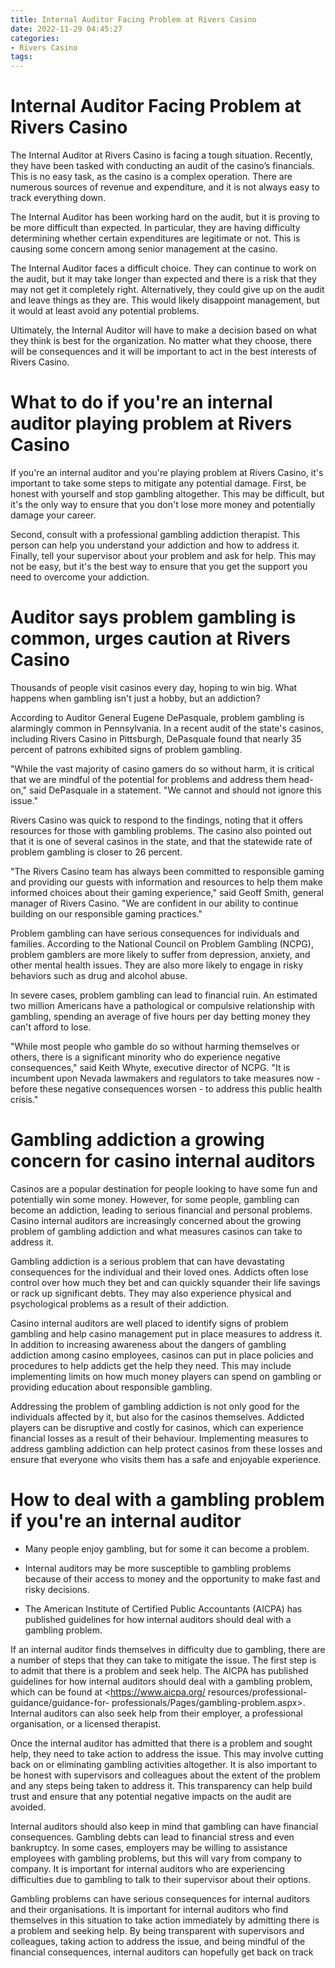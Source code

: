 ```yaml
---
title: Internal Auditor Facing Problem at Rivers Casino
date: 2022-11-29 04:45:27
categories:
- Rivers Casino
tags:
---
```



#  Internal Auditor Facing Problem at Rivers Casino

The Internal Auditor at Rivers Casino is facing a tough situation. Recently, they have been tasked with conducting an audit of the casino’s financials. This is no easy task, as the casino is a complex operation. There are numerous sources of revenue and expenditure, and it is not always easy to track everything down.

The Internal Auditor has been working hard on the audit, but it is proving to be more difficult than expected. In particular, they are having difficulty determining whether certain expenditures are legitimate or not. This is causing some concern among senior management at the casino.

The Internal Auditor faces a difficult choice. They can continue to work on the audit, but it may take longer than expected and there is a risk that they may not get it completely right. Alternatively, they could give up on the audit and leave things as they are. This would likely disappoint management, but it would at least avoid any potential problems.

Ultimately, the Internal Auditor will have to make a decision based on what they think is best for the organization. No matter what they choose, there will be consequences and it will be important to act in the best interests of Rivers Casino.

#  What to do if you're an internal auditor playing problem at Rivers Casino

If you're an internal auditor and you're playing problem at Rivers Casino, it's important to take some steps to mitigate any potential damage. First, be honest with yourself and stop gambling altogether. This may be difficult, but it's the only way to ensure that you don't lose more money and potentially damage your career.

Second, consult with a professional gambling addiction therapist. This person can help you understand your addiction and how to address it. Finally, tell your supervisor about your problem and ask for help. This may not be easy, but it's the best way to ensure that you get the support you need to overcome your addiction.

#  Auditor says problem gambling is common, urges caution at Rivers Casino

Thousands of people visit casinos every day, hoping to win big. What happens when gambling isn't just a hobby, but an addiction?

According to Auditor General Eugene DePasquale, problem gambling is alarmingly common in Pennsylvania. In a recent audit of the state's casinos, including Rivers Casino in Pittsburgh, DePasquale found that nearly 35 percent of patrons exhibited signs of problem gambling.

"While the vast majority of casino gamers do so without harm, it is critical that we are mindful of the potential for problems and address them head-on," said DePasquale in a statement. "We cannot and should not ignore this issue."

Rivers Casino was quick to respond to the findings, noting that it offers resources for those with gambling problems. The casino also pointed out that it is one of several casinos in the state, and that the statewide rate of problem gambling is closer to 26 percent.

"The Rivers Casino team has always been committed to responsible gaming and providing our guests with information and resources to help them make informed choices about their gaming experience," said Geoff Smith, general manager of Rivers Casino. "We are confident in our ability to continue building on our responsible gaming practices."

Problem gambling can have serious consequences for individuals and families. According to the National Council on Problem Gambling (NCPG), problem gamblers are more likely to suffer from depression, anxiety, and other mental health issues. They are also more likely to engage in risky behaviors such as drug and alcohol abuse.

In severe cases, problem gambling can lead to financial ruin. An estimated two million Americans have a pathological or compulsive relationship with gambling, spending an average of five hours per day betting money they can't afford to lose.

"While most people who gamble do so without harming themselves or others, there is a significant minority who do experience negative consequences," said Keith Whyte, executive director of NCPG. "It is incumbent upon Nevada lawmakers and regulators to take measures now - before these negative consequences worsen - to address this public health crisis."

#  Gambling addiction a growing concern for casino internal auditors

Casinos are a popular destination for people looking to have some fun and potentially win some money. However, for some people, gambling can become an addiction, leading to serious financial and personal problems. Casino internal auditors are increasingly concerned about the growing problem of gambling addiction and what measures casinos can take to address it.

Gambling addiction is a serious problem that can have devastating consequences for the individual and their loved ones. Addicts often lose control over how much they bet and can quickly squander their life savings or rack up significant debts. They may also experience physical and psychological problems as a result of their addiction.

Casino internal auditors are well placed to identify signs of problem gambling and help casino management put in place measures to address it. In addition to increasing awareness about the dangers of gambling addiction among casino employees, casinos can put in place policies and procedures to help addicts get the help they need. This may include implementing limits on how much money players can spend on gambling or providing education about responsible gambling.

Addressing the problem of gambling addiction is not only good for the individuals affected by it, but also for the casinos themselves. Addicted players can be disruptive and costly for casinos, which can experience financial losses as a result of their behaviour. Implementing measures to address gambling addiction can help protect casinos from these losses and ensure that everyone who visits them has a safe and enjoyable experience.

#  How to deal with a gambling problem if you're an internal auditor

* Many people enjoy gambling, but for some it can become a problem.

* Internal auditors may be more susceptible to gambling problems because of their access to money and the opportunity to make fast and risky decisions.

* The American Institute of Certified Public Accountants (AICPA) has published guidelines for how internal auditors should deal with a gambling problem.

If an internal auditor finds themselves in difficulty due to gambling, there are a number of steps that they can take to mitigate the issue. The first step is to admit that there is a problem and seek help. The AICPA has published guidelines for how internal auditors should deal with a gambling problem, which can be found at <https://www.aicpa.org/ resources/professional- guidance/guidance-for- professionals/Pages/gambling-problem.aspx>. Internal auditors can also seek help from their employer, a professional organisation, or a licensed therapist.

Once the internal auditor has admitted that there is a problem and sought help, they need to take action to address the issue. This may involve cutting back on or eliminating gambling activities altogether. It is also important to be honest with supervisors and colleagues about the extent of the problem and any steps being taken to address it. This transparency can help build trust and ensure that any potential negative impacts on the audit are avoided.

Internal auditors should also keep in mind that gambling can have financial consequences. Gambling debts can lead to financial stress and even bankruptcy. In some cases, employers may be willing to assistance employees with gambling problems, but this will vary from company to company. It is important for internal auditors who are experiencing difficulties due to gambling to talk to their supervisor about their options. 

Gambling problems can have serious consequences for internal auditors and their organisations. It is important for internal auditors who find themselves in this situation to take action immediately by admitting there is a problem and seeking help. By being transparent with supervisors and colleagues, taking action to address the issue, and being mindful of the financial consequences, internal auditors can hopefully get back on track